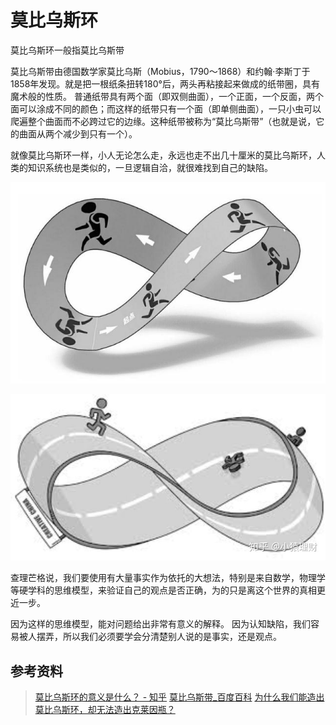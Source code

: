 # 莫比乌斯环

莫比乌斯环一般指莫比乌斯带

莫比乌斯带由德国数学家莫比乌斯（Mobius，1790～1868）和约翰·李斯丁于1858年发现。就是把一根纸条扭转180°后，两头再粘接起来做成的纸带圈，具有魔术般的性质。
普通纸带具有两个面（即双侧曲面），一个正面，一个反面，两个面可以涂成不同的颜色；而这样的纸带只有一个面（即单侧曲面），一只小虫可以爬遍整个曲面而不必跨过它的边缘。这种纸带被称为“莫比乌斯带”（也就是说，它的曲面从两个减少到只有一个）。

就像莫比乌斯环一样，小人无论怎么走，永远也走不出几十厘米的莫比乌斯环，人类的知识系统也是类似的，一旦逻辑自洽，就很难找到自己的缺陷。

![莫比乌斯环2](images/莫比乌斯环2.png)

![莫比乌斯环](images/莫比乌斯环.png)

查理芒格说，我们要使用有大量事实作为依托的大想法，特别是来自数学，物理学等硬学科的思维模型，来验证自己的观点是否正确，为的只是离这个世界的真相更近一步。

因为这样的思维模型，能对问题给出非常有意义的解释。
因为认知缺陷，我们容易被人摆弄，所以我们必须要学会分清楚别人说的是事实，还是观点。

## 参考资料

>[莫比乌斯环的意义是什么？ - 知乎](https://www.zhihu.com/question/23689080)
[莫比乌斯带_百度百科](https://baike.baidu.com/item/%E8%8E%AB%E6%AF%94%E4%B9%8C%E6%96%AF%E5%B8%A6/4457881?fromtitle=%E8%8E%AB%E6%AF%94%E4%B9%8C%E6%96%AF%E7%8E%AF)
[为什么我们能造出莫比乌斯环，却无法造出克莱因瓶？](https://baijiahao.baidu.com/s?id=1667290421098028425&wfr=spider)

